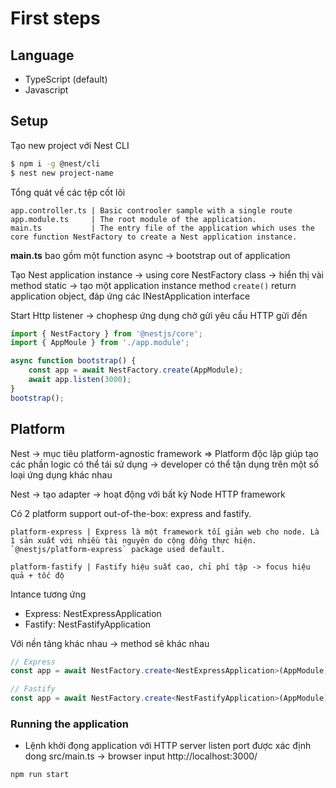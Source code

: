 # First steps

## Language

* TypeScript (default)
* Javascript

## Setup

Tạo new project với Nest CLI

```bash
$ npm i -g @nest/cli
$ nest new project-name
```

Tổng quát về các tệp cốt lõi

```
app.controller.ts | Basic controoler sample with a single route
app.module.ts     | The root module of the application.
main.ts           | The entry file of the application which uses the core function NestFactory to create a Nest application instance.
```
**main.ts** bao gồm một function async -> bootstrap out of application

Tạo Nest application instance -> using core NestFactory class -> hiển thị vài method static -> tạo một application instance
method `create()` return application object, đáp ứng các INestApplication interface

Start Http listener -> chophesp ứng dụng chờ gửi yêu cầu HTTP gửi đến
```ts
import { NestFactory } from '@nestjs/core';
import { AppMoule } from './app.module';

async function bootstrap() {
    const app = await NestFactory.create(AppModule);
    await app.listen(3000);
}
bootstrap();
```

## Platform

Nest -> mục tiêu platform-agnostic framework => Platform độc lập giúp tạo các phần logic có thể tái sử dụng -> developer có thể tận dụng trên một số loại ứng dụng khác nhau

Nest -> tạo adapter -> hoạt động với bất kỳ Node HTTP framework

Có 2 platform support out-of-the-box: express and fastify.

```
platform-express | Express là một framework tối giản web cho node. Là 1 sản xuất với nhiều tài nguyên do cộng đồng thực hiện. `@nestjs/platform-express` package used default.

platform-fastify | Fastify hiệu suất cao, chỉ phí tập -> focus hiệu quả + tốc độ
```

Intance tương ứng
* Express: NestExpressApplication
* Fastify: NestFastifyApplication

Với nền tảng khác nhau -> method sẽ khác nhau
```ts
// Express
const app = await NestFactory.create<NestExpressApplication>(AppModule);

// Fastify
const app = await NestFactory.create<NestFastifyApplication>(AppModule);
```

### Running the application

* Lệnh khởi đọng application với HTTP server listen port được xác định dong src/main.ts -> browser input http://localhost:3000/
```bash
npm run start
```
